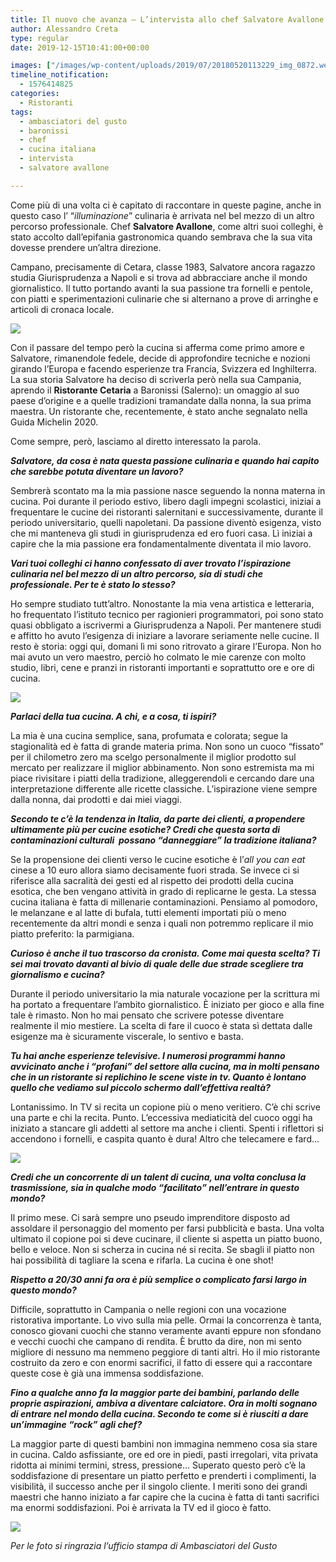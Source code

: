 ```yaml
---
title: Il nuovo che avanza – L’intervista allo chef Salvatore Avallone
author: Alessandro Creta
type: regular
date: 2019-12-15T10:41:00+00:00

images: ["/images/wp-content/uploads/2019/07/20180520113229_img_0872.webp"]
timeline_notification:
  - 1576414825
categories:
  - Ristoranti
tags:
  - ambasciatori del gusto
  - baronissi
  - chef
  - cucina italiana
  - intervista
  - salvatore avallone

---
```

Come più di una volta ci è capitato di raccontare in queste pagine, anche in questo caso l’ “_illuminazione_” culinaria è arrivata nel bel mezzo di un altro percorso professionale. Chef **Salvatore Avallone**, come altri suoi colleghi, è stato accolto dall’epifania gastronomica quando sembrava che la sua vita dovesse prendere un’altra direzione.

Campano, precisamente di Cetara, classe 1983, Salvatore ancora ragazzo studia Giurisprudenza a Napoli e si trova ad abbracciare anche il mondo giornalistico. Il tutto portando avanti la sua passione tra fornelli e pentole, con piatti e sperimentazioni culinarie che si alternano a prove di arringhe e articoli di cronaca locale.


![](/images/wp-content/uploads/2019/07/linguine-con-carciofi-alla-griglia-ricciola-e-lemongrass.webp)


Con il passare del tempo però la cucina si afferma come primo amore e Salvatore, rimanendole fedele, decide di approfondire tecniche e nozioni girando l’Europa e facendo esperienze tra Francia, Svizzera ed Inghilterra. La sua storia Salvatore ha deciso di scriverla però nella sua Campania, aprendo il **Ristorante Cetaria** a Baronissi (Salerno): un omaggio al suo paese d’origine e a quelle tradizioni tramandate dalla nonna, la sua prima maestra. Un ristorante che, recentemente, è stato anche segnalato nella Guida Michelin 2020.

Come sempre, però, lasciamo al diretto interessato la parola.&nbsp;

**_Salvatore, da cosa è nata questa passione culinaria e quando hai capito che sarebbe potuta diventare un lavoro?_**

Sembrerà scontato ma la mia passione nasce seguendo la nonna materna in cucina. Poi durante il periodo estivo, libero dagli impegni scolastici, iniziai a frequentare le cucine dei ristoranti salernitani e successivamente, durante il periodo universitario, quelli napoletani. Da passione diventò esigenza, visto che mi manteneva gli studi in giurisprudenza ed ero fuori casa. Lì iniziai a capire che la mia passione era fondamentalmente diventata il mio lavoro.

**_Vari tuoi colleghi ci hanno confessato di aver trovato l’ispirazione culinaria nel bel mezzo di un altro percorso, sia di studi che professionale. Per te è stato lo stesso?_** 

Ho sempre studiato tutt’altro. Nonostante la mia vena artistica e letteraria, ho frequentato l’istituto tecnico per ragionieri programmatori, poi sono stato quasi obbligato a iscrivermi a Giurisprudenza a Napoli. Per mantenere studi e affitto ho avuto l’esigenza di iniziare a lavorare seriamente nelle cucine. Il resto è storia: oggi qui, domani lì mi sono ritrovato a girare l’Europa. Non ho mai avuto un vero maestro, perciò ho colmato le mie carenze con molto studio, libri, cene e pranzi in ristoranti importanti e soprattutto ore e ore di cucina.


![](/images/wp-content/uploads/2019/07/linguine-al-gambero-rosso-con-zucca-limone-e-liquirizia.webp)


**_Parlaci della tua cucina. A chi, e a cosa, ti ispiri?_**

La mia è una cucina semplice, sana, profumata e colorata; segue la stagionalità ed è fatta di grande materia prima. Non sono un cuoco “fissato” per il chilometro zero ma scelgo personalmente il miglior prodotto sul mercato per realizzare il miglior abbinamento. Non sono estremista ma mi piace rivisitare i piatti della tradizione, alleggerendoli e cercando dare una interpretazione differente alle ricette classiche. L’ispirazione viene sempre dalla nonna, dai prodotti e dai miei viaggi.

**_Secondo te c’è la tendenza in Italia, da parte dei clienti, a propendere ultimamente più per cucine esotiche? Credi che questa sorta di contaminazioni culturali &nbsp;possano “danneggiare” la tradizione italiana?_**

Se la propensione dei clienti verso le cucine esotiche è l’_all you can eat_ cinese a 10 euro allora siamo decisamente fuori strada. Se invece ci si riferisce alla sacralità dei gesti ed al rispetto dei prodotti della cucina esotica, che ben vengano attività in grado di replicarne le gesta. La stessa cucina italiana è fatta di millenarie contaminazioni. Pensiamo al pomodoro, le melanzane e al latte di bufala, tutti elementi importati più o meno recentemente da altri mondi e senza i quali non potremmo replicare il mio piatto preferito: la parmigiana.

**_Curioso è anche il tuo trascorso da cronista. Come mai questa scelta? Ti sei mai trovato davanti al bivio di quale delle due strade scegliere tra giornalismo e cucina?_**

Durante il periodo universitario la mia naturale vocazione per la scrittura mi ha portato a frequentare l’ambito giornalistico. È iniziato per gioco e alla fine tale è rimasto. Non ho mai pensato che scrivere potesse diventare realmente il mio mestiere. La scelta di fare il cuoco è stata sì dettata dalle esigenze ma è sicuramente viscerale, lo sentivo e basta.

**_Tu hai anche esperienze televisive. I numerosi programmi hanno avvicinato anche i “profani” del settore alla cucina, ma in molti pensano che in un ristorante si replichino le scene viste in tv. Quanto è lontano quello che vediamo sul piccolo schermo dall’effettiva realtà?_**

Lontanissimo. In TV si recita un copione più o meno veritiero. C’è chi scrive una parte e chi la recita. Punto. L’eccessiva mediaticità del cuoco oggi ha iniziato a stancare gli addetti al settore ma anche i clienti. Spenti i riflettori si accendono i fornelli, e caspita quanto è dura! Altro che telecamere e fard…


![](http://progressonline.it/wp-content/uploads/2019/03/Tonno-rosso-funghi-shiitake-miso-e-ponzu-1024x937.webp)


**_Credi che un concorrente di un talent di cucina, una volta conclusa la trasmissione, sia in qualche modo “facilitato” nell’entrare in questo mondo?_**

Il primo mese. Ci sarà sempre uno pseudo imprenditore disposto ad assoldare il personaggio del momento per farsi pubblicità e basta. Una volta ultimato il copione poi si deve cucinare, il cliente si aspetta un piatto buono, bello e veloce. Non si scherza in cucina né si recita. Se sbagli il piatto non hai possibilità di tagliare la scena e rifarla. La cucina è one shot!

**_Rispetto a 20/30 anni fa ora è più semplice o complicato farsi largo in questo mondo?_**

Difficile, soprattutto in Campania o nelle regioni con una vocazione ristorativa importante. Lo vivo sulla mia pelle. Ormai la concorrenza è tanta, conosco giovani cuochi che stanno veramente avanti eppure non sfondano e vecchi cuochi che campano di rendita. È brutto da dire, non mi sento migliore di nessuno ma nemmeno peggiore di tanti altri. Ho il mio ristorante costruito da zero e con enormi sacrifici, il fatto di essere qui a raccontare queste cose è già una immensa soddisfazione.

**_Fino a qualche anno fa la maggior parte dei bambini, parlando delle proprie aspirazioni, ambiva a diventare calciatore. Ora in molti sognano di entrare nel mondo della cucina. Secondo te come si è riusciti a dare un’immagine “rock” agli chef?_**

La maggior parte di questi bambini non immagina nemmeno cosa sia stare in cucina. Caldo asfissiante, ore ed ore in piedi, pasti irregolari, vita privata ridotta ai minimi termini, stress, pressione… Superato questo però c’è la soddisfazione di presentare un piatto perfetto e prenderti i complimenti, la visibilità, il successo anche per il singolo cliente. I meriti sono dei grandi maestri che hanno iniziato a far capire che la cucina è fatta di tanti sacrifici ma enormi soddisfazioni. Poi è arrivata la TV ed il gioco è fatto.


![](/images/wp-content/uploads/2019/07/sgombro-affumicato-spinaci-mandorle-e-riduzione-di-porto.webp)


_Per le foto si ringrazia l&#8217;ufficio stampa di Ambasciatori del Gusto_